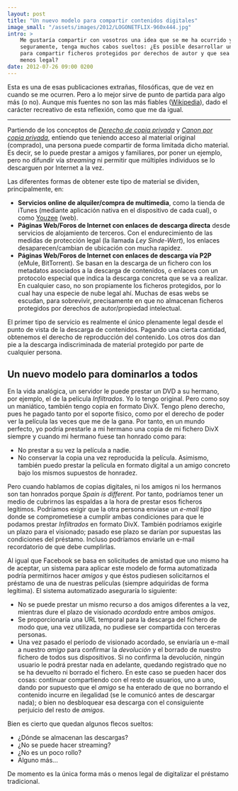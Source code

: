 ```yaml
---
layout: post
title: "Un nuevo modelo para compartir contenidos digitales"
image_small: "/assets/images/2012/LOGONETFLIX-960x444.jpg"
intro: >
    Me gustaría compartir con vosotros una idea que se me ha ocurrido y que,
    seguramente, tenga muchos cabos sueltos: ¿Es posible desarrollar un sistema
    para compartir ficheros protegidos por derechos de autor y que sea más o
    menos legal?
date: 2012-07-26 09:00 0200
---
```

Esta es una de esas publicaciones extrañas, filosóficas, que de vez en cuando se me ocurren. Pero a lo mejor sirve de punto de partida para algo más (o no). Aunque mis fuentes no son las más fiables ([Wikipedia](http://es.wikipedia.org)), dado el carácter recreativo de esta reflexión, como que me da igual.

* * *

Partiendo de los conceptos de _[Derecho de copia privada](http://es.wikipedia.org/wiki/Derecho_de_copia_privada)_ y _[Canon por copia privada](http://es.wikipedia.org/wiki/Canon_por_copia_privada_(Espa%C3%B1a))_, entiendo que teniendo acceso al material original (comprado), una persona puede compartir de forma limitada dicho material. Es decir, se lo puede prestar a amigos y familiares, por poner un ejemplo, pero no difundir vía _streaming_ ni permitir que múltiples individuos se lo descarguen por Internet a la vez.

Las diferentes formas de obtener este tipo de material se dividen, principalmente, en:

*   **Servicios online de alquiler/compra de multimedia**, como la tienda de iTunes (mediante aplicación nativa en el dispositivo de cada cual), o como [Youzee](https://youzee.com/es/) (web).
*   **Páginas Web/Foros de Internet con enlaces de descarga directa** desde servicios de alojamiento de terceros. Con el endurecimiento de las medidas de protección legal (la llamada _Ley Sinde-Wert_), los enlaces desaparecen/cambian de ubicación con mucha rapidez.
*   **Páginas Web/Foros de Internet con enlaces de descarga vía P2P** (eMule, BitTorrent). Se basan en la descarga de un fichero con los metadatos asociados a la descarga de contenidos, o enlaces con un protocolo especial que indica la descarga concreta que se va a realizar. En cualquier caso, no son propiamente los ficheros protegidos, por lo cual hay una especie de nube legal ahí. Muchas de esas webs se escudan, para sobrevivir, precisamente en que no almacenan ficheros protegidos por derechos de autor/propiedad intelectual.

El primer tipo de servicio es realmente el único plenamente legal desde el punto de vista de la descarga de contenidos. Pagando una cierta cantidad, obtenemos el derecho de reproducción del contenido. Los otros dos dan pie a la descarga indiscriminada de material protegido por parte de cualquier persona.

## Un nuevo modelo para dominarlos a todos

En la vida analógica, un servidor le puede prestar un DVD a su hermano, por ejemplo, el de la película _Infiltrados_. Yo lo tengo original. Pero como soy un maniático, también tengo copia en formato DivX. Tengo pleno derecho, pues he pagado tanto por el soporte físico, como por el derecho de poder ver la película las veces que me de la gana. Por tanto, en un mundo perfecto, yo podría prestarle a mi hermano una copia de mi fichero DivX siempre y cuando mi hermano fuese tan honrado como para:

*   No prestar a su vez la película a nadie.
*   No conservar la copia una vez reproducida la película.
Asimismo, también puedo prestar la película en formato digital a un amigo concreto bajo los mismos supuestos de honradez.

Pero cuando hablamos de copias digitales, ni los amigos ni los hermanos son tan honrados porque _Spain is different_. Por tanto, podríamos tener un medio de cubrirnos las espaldas a la hora de prestar esos ficheros legítimos. Podríamos exigir que la otra persona enviase un _e-mail tipo_ donde se comprometiese a cumplir ambas condiciones para que le podamos prestar _Infiltrados_ en formato DivX. También podríamos exigirle un plazo para el visionado; pasado ese plazo se darían por supuestas las condiciones del préstamo. Incluso podríamos enviarle un e-mail recordatorio de que debe cumplirlas.

Al igual que Facebook se basa en solicitudes de amistad que uno mismo ha de aceptar, un sistema para aplicar este modelo de forma automatizada podría permitirnos hacer _amigos_ y que éstos pudiesen solicitarnos el préstamo de una de nuestras películas (siempre adquiridas de forma legítima). El sistema automatizado aseguraría lo siguiente:

*   No se puede prestar un mismo recurso a dos amigos diferentes a la vez, mientras dure el plazo de visionado _acordado_ entre ambos _amigos_.
*   Se proporcionaría una URL temporal para la descarga del fichero de modo que, una vez utilizada, no pudiese ser compartida con terceras personas.
*   Una vez pasado el período de visionado acordado, se enviaría un e-mail a nuestro _amigo_ para confirmar la _devolución_ y el borrado de nuestro fichero de todos sus dispositivos. Si no confirma la devolución, ningún usuario le podrá prestar nada en adelante, quedando registrado que no se ha devuelto ni borrado el fichero. En este caso se pueden hacer dos cosas: continuar compartiendo con el resto de usuarios, uno a uno, dando por supuesto que el _amigo_ se ha enterado de que no borrando el contenido incurre en ilegalidad (se le comunicó antes de descargar nada); o bien no desbloquear esa descarga con el consiguiente perjuicio del resto de _amigos_.

Bien es cierto que quedan algunos flecos sueltos:

*   ¿Dónde se almacenan las descargas?
*   ¿No se puede hacer streaming?
*   ¿No es un poco rollo?
*   Alguno más...

De momento es la única forma más o menos legal de digitalizar el préstamo tradicional.
